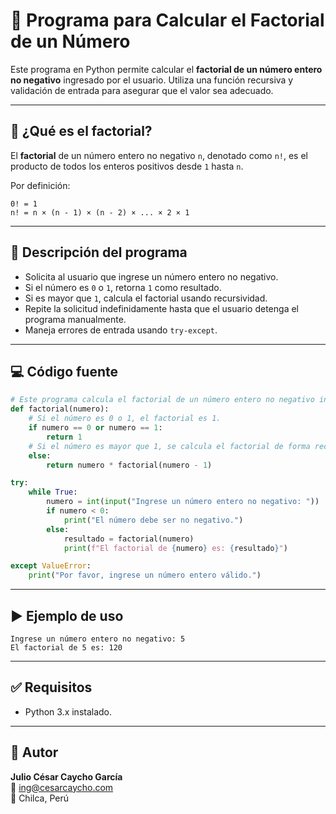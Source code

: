 
# 📘 Programa para Calcular el Factorial de un Número

Este programa en Python permite calcular el **factorial de un número entero no negativo** ingresado por el usuario. Utiliza una función recursiva y validación de entrada para asegurar que el valor sea adecuado.

---

## 🔢 ¿Qué es el factorial?

El **factorial** de un número entero no negativo `n`, denotado como `n!`, es el producto de todos los enteros positivos desde `1` hasta `n`.

Por definición:
```
0! = 1
n! = n × (n - 1) × (n - 2) × ... × 2 × 1
```

---

## 🧠 Descripción del programa

- Solicita al usuario que ingrese un número entero no negativo.
- Si el número es `0` o `1`, retorna `1` como resultado.
- Si es mayor que `1`, calcula el factorial usando recursividad.
- Repite la solicitud indefinidamente hasta que el usuario detenga el programa manualmente.
- Maneja errores de entrada usando `try-except`.

---

## 💻 Código fuente

```python
# Este programa calcula el factorial de un número entero no negativo ingresado por el usuario.
def factorial(numero):
    # Si el número es 0 o 1, el factorial es 1.
    if numero == 0 or numero == 1:
        return 1
    # Si el número es mayor que 1, se calcula el factorial de forma recursiva.
    else:
        return numero * factorial(numero - 1)

try: 
    while True:
        numero = int(input("Ingrese un número entero no negativo: "))
        if numero < 0:
            print("El número debe ser no negativo.")
        else:
            resultado = factorial(numero)
            print(f"El factorial de {numero} es: {resultado}")

except ValueError:
    print("Por favor, ingrese un número entero válido.")
```

---

## ▶️ Ejemplo de uso

```
Ingrese un número entero no negativo: 5
El factorial de 5 es: 120
```

---

## ✅ Requisitos

- Python 3.x instalado.

---

## 📌 Autor

**Julio César Caycho García**  
📧 ing@cesarcaycho.com  
📍 Chilca, Perú
